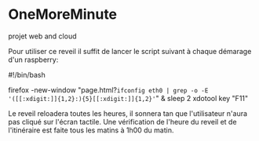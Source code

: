OneMoreMinute
=============

projet web and cloud

Pour utiliser ce reveil il suffit de lancer le script suivant à chaque démarage d'un raspberry:

#!/bin/bash

firefox -new-window "page.html?`ifconfig eth0 | grep -o -E '([[:xdigit:]]{1,2}:){5}[[:xdigit:]]{1,2}'`" &
sleep 2
xdotool key "F11"

Le reveil reloadera toutes les heures, il sonnera tan que l'utilisateur n'aura pas cliqué sur l'écran tactile. Une vérification de l'heure du reveil et de l'itinéraire est faite tous les matins à 1h00 du matin.